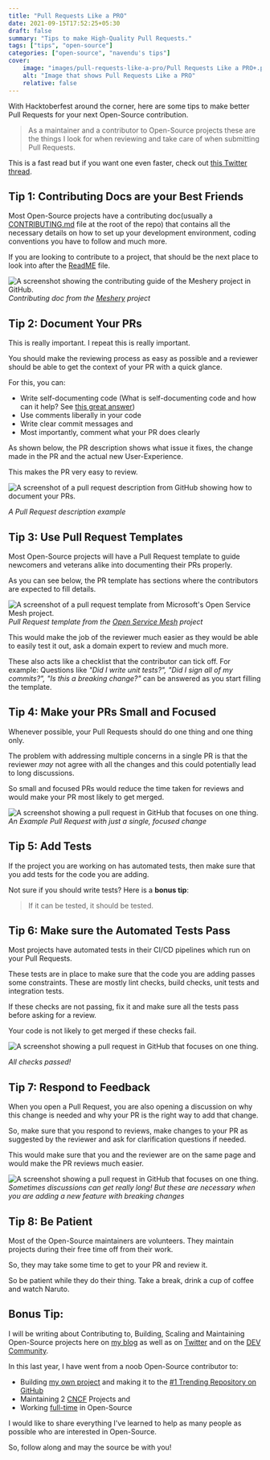 ```yaml
---
title: "Pull Requests Like a PRO"
date: 2021-09-15T17:52:25+05:30
draft: false
summary: "Tips to make High-Quality Pull Requests."
tags: ["tips", "open-source"]
categories: ["open-source", "navendu's tips"]
cover:
    image: "images/pull-requests-like-a-pro/Pull Requests Like a PRO+.png"
    alt: "Image that shows Pull Requests Like a PRO"
    relative: false
---
```


With Hacktoberfest around the corner, here are some tips to make better Pull Requests for your next Open-Source contribution.

> As a maintainer and a contributor to Open-Source projects these are the things I look for when reviewing and take care of when submitting Pull Requests.

This is a fast read but if you want one even faster, check out [this Twitter thread](https://twitter.com/sudo_navendu/status/1437456596473303042).

## Tip 1: Contributing Docs are your Best Friends

Most Open-Source projects have a contributing doc(usually a [CONTRIBUTING.md](https://github.com/meshery/meshery/blob/master/CONTRIBUTING.md) file at the root of the repo) that contains all the necessary details on how to set up your development environment, coding conventions you have to follow and much more.

If you are looking to contribute to a project, that should be the next place to look into after the [ReadME](https://github.com/meshery/meshery#readme) file.

![A screenshot showing the contributing guide of the Meshery project in GitHub.](https://dev-to-uploads.s3.amazonaws.com/uploads/articles/dh3n0tmz2y2gle49ewav.png)
_Contributing doc from the [Meshery](https://github.com/meshery/meshery) project_

## Tip 2: Document Your PRs

This is really important. I repeat this is really important.

You should make the reviewing process as easy as possible and a reviewer should be able to get the context of your PR with a quick glance.

For this, you can:
* Write self-documenting code (What is self-documenting code and how can it help? See [this great answer](https://stackoverflow.com/a/209089/12424846))
* Use comments liberally in your code
* Write clear commit messages and
* Most importantly, comment what your PR does clearly

As shown below, the PR description shows what issue it fixes, the change made in the PR and the actual new User-Experience.

This makes the PR very easy to review.

![A screenshot of a pull request description from GitHub showing how to document your PRs.](https://dev-to-uploads.s3.amazonaws.com/uploads/articles/oqb563b2yjo9nie1rxzi.png)

_A Pull Request description example_

## Tip 3: Use Pull Request Templates

Most Open-Source projects will have a Pull Request template to guide newcomers and veterans alike into documenting their PRs properly.

As you can see below, the PR template has sections where the contributors are expected to fill details.

![A screenshot of a pull request template from Microsoft's Open Service Mesh project.](https://dev-to-uploads.s3.amazonaws.com/uploads/articles/knvukchmgvajbzil8390.png)
_Pull Request template from the [Open Service Mesh](https://github.com/openservicemesh/osm) project_

This would make the job of the reviewer much easier as they would be able to easily test it out, ask a domain expert to review and much more.

These also acts like a checklist that the contributor can tick off. For example: Questions like _"Did I write unit tests?", "Did I sign all of my commits?", "Is this a breaking change?"_ can be answered as you start filling the template.

## Tip 4: Make your PRs Small and Focused

Whenever possible, your Pull Requests should do one thing and one thing only.

The problem with addressing multiple concerns in a single PR is that the reviewer _may_ not agree with all the changes and this could potentially lead to long discussions.

So small and focused PRs would reduce the time taken for reviews and would make your PR most likely to get merged.

![A screenshot showing a pull request in GitHub that focuses on one thing.](https://dev-to-uploads.s3.amazonaws.com/uploads/articles/klteluhjfn90k2hfe7to.png)
_An Example Pull Request with just a single, focused change_

## Tip 5: Add Tests

If the project you are working on has automated tests, then make sure that you add tests for the code you are adding.

Not sure if you should write tests? Here is a **bonus tip**:

> If it can be tested, it should be tested.

## Tip 6: Make sure the Automated Tests Pass

Most projects have automated tests in their CI/CD pipelines which run on your Pull Requests.

These tests are in place to make sure that the code you are adding passes some constraints. These are mostly lint checks, build checks, unit tests and integration tests.

If these checks are not passing, fix it and make sure all the tests pass before asking for a review.

Your code is not likely to get merged if these checks fail.

![A screenshot showing a pull request in GitHub that focuses on one thing.](https://dev-to-uploads.s3.amazonaws.com/uploads/articles/oj5w3yqu7v4627wdpeyd.png)

_All checks passed!_

## Tip 7: Respond to Feedback

When you open a Pull Request, you are also opening a discussion on why this change is needed and why your PR is the right way to add that change.

So, make sure that you respond to reviews, make changes to your PR as suggested by the reviewer and ask for clarification questions if needed.

This would make sure that you and the reviewer are on the same page and would make the PR reviews much easier.

![A screenshot showing a pull request in GitHub that focuses on one thing.](https://dev-to-uploads.s3.amazonaws.com/uploads/articles/uqkme7w60iijpiv8okv7.png)
_Sometimes discussions can get really long! But these are necessary when you are adding a new feature with breaking changes_

## Tip 8: Be Patient

Most of the Open-Source maintainers are volunteers. They maintain projects during their free time off from their work.

So, they may take some time to get to your PR and review it.

So be patient while they do their thing. Take a break, drink a cup of coffee and watch Naruto.

## Bonus Tip:

I will be writing about Contributing to, Building, Scaling and Maintaining Open-Source projects here on [my blog](https://navendu.me/) as well as on [Twitter](https://twitter.com/sudo_navendu) and on the [DEV Community](https://dev.to/navendu).

In this last year, I have went from a noob Open-Source contributor to:
* Building [my own project](https://github.com/nsfw-filter/nsfw-filter) and making it to the [#1 Trending Repository on GitHub](https://twitter.com/sudo_navendu/status/1298191582101778433)
* Maintaining 2 [CNCF](https://www.cncf.io/) Projects and
* Working [full-time](https://github.com/navendu-pottekkat) in Open-Source

I would like to share everything I've learned to help as many people as possible who are interested in Open-Source.

So, follow along and may the source be with you!